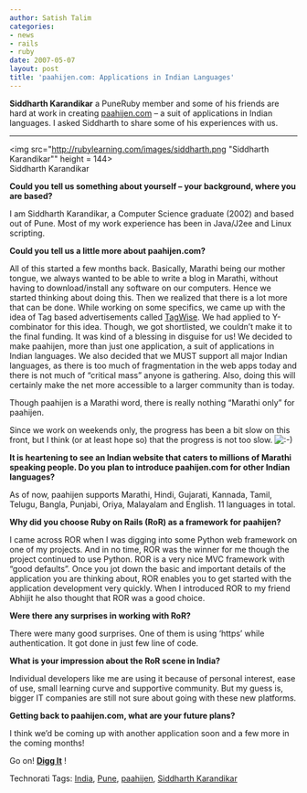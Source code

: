 ```yaml
---
author: Satish Talim
categories:
- news
- rails
- ruby
date: 2007-05-07
layout: post
title: 'paahijen.com: Applications in Indian Languages'
---
```


**Siddharth Karandikar** a PuneRuby member and some of his friends are
hard at work in creating [paahijen.com](http://paahijen.com/) – a suit
of applications in Indian languages. I asked Siddharth to share some of
his experiences with us. <!--more-->

* * * * *

<img src="http://rubylearning.com/images/siddharth.png "Siddharth Karandikar"" height = 144><br />Siddharth
Karandikar</img>

**Could you tell us something about yourself – your background, where
you are based?**

I am Siddharth Karandikar, a Computer Science graduate (2002) and based
out of Pune. Most of my work experience has been in Java/J2ee and Linux
scripting.

**Could you tell us a little more about paahijen.com?**

All of this started a few months back. Basically, Marathi being our
mother tongue, we always wanted to be able to write a blog in Marathi,
without having to download/install any software on our computers. Hence
we started thinking about doing this. Then we realized that there is a
lot more that can be done. While working on some specifics, we came up
with the idea of Tag based advertisements called
[TagWise](http://paahijen.com/tagwise). We had applied to Y-combinator
for this idea. Though, we got shortlisted, we couldn’t make it to the
final funding. It was kind of a blessing in disguise for us! We decided
to make paahijen, more than just one application, a suit of applications
in Indian languages. We also decided that we MUST support all major
Indian languages, as there is too much of fragmentation in the web apps
today and there is not much of “critical mass” anyone is gathering.
Also, doing this will certainly make the net more accessible to a larger
community than is today.

Though paahijen is a Marathi word, there is really nothing “Marathi
only” for paahijen.

Since we work on weekends only, the progress has been a bit slow on this
front, but I think (or at least hope so) that the progress is not too
slow.
![:-)](http://rubylearning.com/blog/wp-includes/images/smilies/icon_smile.gif)

**It is heartening to see an Indian website that caters to millions of
Marathi speaking people. Do you plan to introduce paahijen.com for other
Indian languages?**

As of now, paahijen supports Marathi, Hindi, Gujarati, Kannada, Tamil,
Telugu, Bangla, Punjabi, Oriya, Malayalam and English. 11 languages in
total.

**Why did you choose Ruby on Rails (RoR) as a framework for paahijen?**

I came across ROR when I was digging into some Python web framework on
one of my projects. And in no time, ROR was the winner for me though the
project continued to use Python. ROR is a very nice MVC framework with
“good defaults”. Once you jot down the basic and important details of
the application you are thinking about, ROR enables you to get started
with the application development very quickly. When I introduced ROR to
my friend Abhijit he also thought that ROR was a good choice.

**Were there any surprises in working with RoR?**

There were many good surprises. One of them is using ‘https’ while
authentication. It got done in just few line of code.

**What is your impression about the RoR scene in India?**

Individual developers like me are using it because of personal interest,
ease of use, small learning curve and supportive community. But my guess
is, bigger IT companies are still not sure about going with these new
platforms.

**Getting back to paahijen.com, what are your future plans?**

I think we’d be coming up with another application soon and a few more
in the coming months!

Go on! **[Digg
It](http://digg.com/programming/paahijen_com_Applications_in_Indian_Languages)**
!

Technorati Tags: [India](http://technorati.com/tag/India),
[Pune](http://technorati.com/tag/Pune),
[paahijen](http://technorati.com/tag/paahijen), [Siddharth
Karandikar](http://technorati.com/tag/Siddharth+Karandikar)
